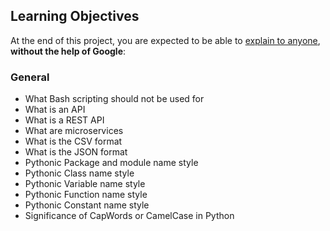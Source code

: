 ## Learning Objectives

At the end of this project, you are expected to be able to  [explain to anyone](https://intranet.hbtn.io/rltoken/NqyA8rE6iLsbRnZB0A6nuA "explain to anyone"),  **without the help of Google**:

### General

-   What Bash scripting should not be used for
-   What is an API
-   What is a REST API
-   What are microservices
-   What is the CSV format
-   What is the JSON format
-   Pythonic Package and module name style
-   Pythonic Class name style
-   Pythonic Variable name style
-   Pythonic Function name style
-   Pythonic Constant name style
-   Significance of CapWords or CamelCase in Python
